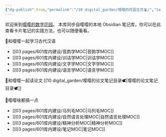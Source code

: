 ```yaml
---
{"dg-publish":true,"permalink":"/10 digital_garden/嘤嘤的花园主页🪴/","tags":["gardenEntry"],"created":"2025-03-01T16:43:56.061+08:00","updated":"2025-03-02T19:54:43.059+08:00"}
---
```


欢迎来到[嘤嘤的数字花园](https://polite-meerkat-343878.netlify.app/)。
本库同步自嘤嘤的本地 Obsidian 笔记库，你可以在此查看卡片笔记的实践方法，也可以随便看看。

🚩和嘤嘤一起学习古代汉语
- [[03 pages/601库内建设/音韵学MOC\|音韵学MOC]]
- [[03 pages/601库内建设/训诂学MOC\|训诂学MOC]]
- [[03 pages/601库内建设/文字学MOC\|文字学MOC]]
- [[03 pages/601库内建设/语言学MOC\|语言学MOC]]

🚩和嘤嘤一起读论文
[[10 digital_garden/嘤嘤的论文笔记目录🕊️\|嘤嘤的论文笔记目录🕊️]]

🚩嘤嘤啥都搞一点
- [[03 pages/601库内建设/马列毛MOC\|马列毛MOC]]
- [[03 pages/601库内建设/自然语言处理MOC\|自然语言处理MOC]]
- [[03 pages/601库内建设/精神分析MOC\|精神分析MOC]]
- [[03 pages/601库内建设/笔记MOC\|笔记MOC]]
